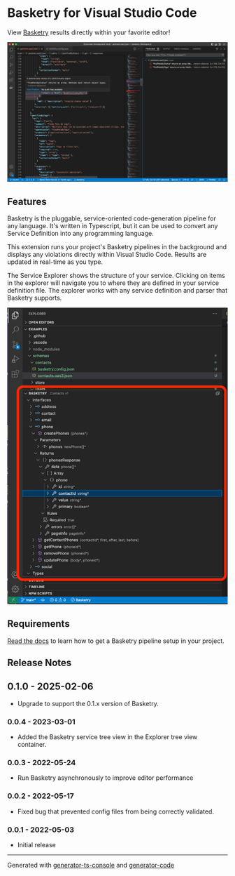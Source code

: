# Basketry for Visual Studio Code

View [Basketry](https://github.com/basketry/basketry) results directly within your favorite editor!

![Basketry hero image](https://github.com/basketry/vscode/raw/main/images/hero.png)

## Features

Basketry is the pluggable, service-oriented code-generation pipeline for any language. It's written in Typescript, but it can be used to convert any Service Definition into any programming language.

This extension runs your project's Basketry pipelines in the background and displays any violations directly within Visual Studio Code. Results are updated in real-time as you type.

The Service Explorer shows the structure of your service. Clicking on items in the explorer will navigate you to where they are defined in your service definition file. The explorer works with any service definition and parser that Basketry supports.

![Basketry service explorer](https://github.com/basketry/vscode/raw/main/images/service-explorer.png)

## Requirements

[Read the docs](https://github.com/basketry/basketry/blob/main/README.md) to learn how to get a Basketry pipeline setup in your project.

## Release Notes

## 0.1.0 - 2025-02-06

- Upgrade to support the 0.1.x version of Basketry.

### 0.0.4 - 2023-03-01

- Added the Basketry service tree view in the Explorer tree view container.

### 0.0.3 - 2022-05-24

- Run Basketry asynchronously to improve editor performance

### 0.0.2 - 2022-05-17

- Fixed bug that prevented config files from being correctly validated.

### 0.0.1 - 2022-05-03

- Initial release

---

Generated with [generator-ts-console](https://www.npmjs.com/package/generator-ts-console) and [generator-code](https://www.npmjs.com/package/generator-code)
